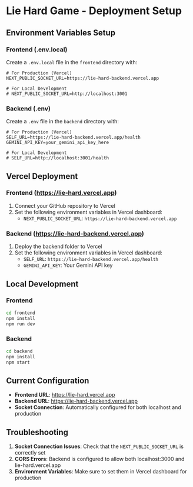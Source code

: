 # Lie Hard Game - Deployment Setup

## Environment Variables Setup

### Frontend (.env.local)
Create a `.env.local` file in the `frontend` directory with:

```env
# For Production (Vercel)
NEXT_PUBLIC_SOCKET_URL=https://lie-hard-backend.vercel.app

# For Local Development
# NEXT_PUBLIC_SOCKET_URL=http://localhost:3001
```

### Backend (.env)
Create a `.env` file in the `backend` directory with:

```env
# For Production (Vercel)
SELF_URL=https://lie-hard-backend.vercel.app/health
GEMINI_API_KEY=your_gemini_api_key_here

# For Local Development
# SELF_URL=http://localhost:3001/health
```

## Vercel Deployment

### Frontend (https://lie-hard.vercel.app)
1. Connect your GitHub repository to Vercel
2. Set the following environment variables in Vercel dashboard:
   - `NEXT_PUBLIC_SOCKET_URL`: `https://lie-hard-backend.vercel.app`

### Backend (https://lie-hard-backend.vercel.app)
1. Deploy the backend folder to Vercel
2. Set the following environment variables in Vercel dashboard:
   - `SELF_URL`: `https://lie-hard-backend.vercel.app/health`
   - `GEMINI_API_KEY`: Your Gemini API key

## Local Development

### Frontend
```bash
cd frontend
npm install
npm run dev
```

### Backend
```bash
cd backend
npm install
npm start
```

## Current Configuration

- **Frontend URL**: https://lie-hard.vercel.app
- **Backend URL**: https://lie-hard-backend.vercel.app
- **Socket Connection**: Automatically configured for both localhost and production

## Troubleshooting

1. **Socket Connection Issues**: Check that the `NEXT_PUBLIC_SOCKET_URL` is correctly set
2. **CORS Errors**: Backend is configured to allow both localhost:3000 and lie-hard.vercel.app
3. **Environment Variables**: Make sure to set them in Vercel dashboard for production 